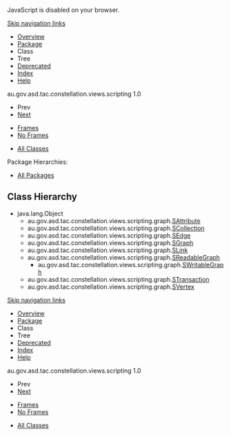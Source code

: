 <div>

JavaScript is disabled on your browser.

</div>

<div class="topNav">

<span id="navbar.top"></span>

<div class="skipNav">

[Skip navigation links](#skip.navbar.top "Skip navigation links")

</div>

<span id="navbar.top.firstrow"></span>

-   [Overview](../../../../../../../overview-summary.html)
-   [Package](package-summary.html)
-   Class
-   Tree
-   [Deprecated](../../../../../../../deprecated-list.html)
-   [Index](../../../../../../../index-all.html)
-   [Help](../../../../../../../help-doc.html)

<div class="aboutLanguage">

au.gov.asd.tac.constellation.views.scripting 1.0

</div>

</div>

<div class="subNav">

-   Prev
-   [Next](../../../../../../../au/gov/asd/tac/constellation/scripting/graph/iterators/package-tree.html)

<!-- -->

-   [Frames](../../../../../../../index.html?au/gov/asd/tac/constellation/scripting/graph/package-tree.html)
-   [No Frames](package-tree.html)

<!-- -->

-   [All Classes](../../../../../../../allclasses-noframe.html)

<div>

</div>

<span id="skip.navbar.top"></span>

</div>

<div class="header">

<span class="packageHierarchyLabel">Package Hierarchies:</span>

-   [All Packages](../../../../../../../overview-tree.html)

</div>

<div class="contentContainer">

## Class Hierarchy

-   java.lang.Object
    -   au.gov.asd.tac.constellation.views.scripting.graph.[<span
        class="typeNameLink">SAttribute</span>](../../../../../../../au/gov/asd/tac/constellation/scripting/graph/SAttribute.html "class in au.gov.asd.tac.constellation.views.scripting.graph")
    -   au.gov.asd.tac.constellation.views.scripting.graph.[<span
        class="typeNameLink">SCollection</span>](../../../../../../../au/gov/asd/tac/constellation/scripting/graph/SCollection.html "class in au.gov.asd.tac.constellation.views.scripting.graph")
    -   au.gov.asd.tac.constellation.views.scripting.graph.[<span
        class="typeNameLink">SEdge</span>](../../../../../../../au/gov/asd/tac/constellation/scripting/graph/SEdge.html "class in au.gov.asd.tac.constellation.views.scripting.graph")
    -   au.gov.asd.tac.constellation.views.scripting.graph.[<span
        class="typeNameLink">SGraph</span>](../../../../../../../au/gov/asd/tac/constellation/scripting/graph/SGraph.html "class in au.gov.asd.tac.constellation.views.scripting.graph")
    -   au.gov.asd.tac.constellation.views.scripting.graph.[<span
        class="typeNameLink">SLink</span>](../../../../../../../au/gov/asd/tac/constellation/scripting/graph/SLink.html "class in au.gov.asd.tac.constellation.views.scripting.graph")
    -   au.gov.asd.tac.constellation.views.scripting.graph.[<span
        class="typeNameLink">SReadableGraph</span>](../../../../../../../au/gov/asd/tac/constellation/scripting/graph/SReadableGraph.html "class in au.gov.asd.tac.constellation.views.scripting.graph")
        -   au.gov.asd.tac.constellation.views.scripting.graph.[<span
            class="typeNameLink">SWritableGraph</span>](../../../../../../../au/gov/asd/tac/constellation/scripting/graph/SWritableGraph.html "class in au.gov.asd.tac.constellation.views.scripting.graph")
    -   au.gov.asd.tac.constellation.views.scripting.graph.[<span
        class="typeNameLink">STransaction</span>](../../../../../../../au/gov/asd/tac/constellation/scripting/graph/STransaction.html "class in au.gov.asd.tac.constellation.views.scripting.graph")
    -   au.gov.asd.tac.constellation.views.scripting.graph.[<span
        class="typeNameLink">SVertex</span>](../../../../../../../au/gov/asd/tac/constellation/scripting/graph/SVertex.html "class in au.gov.asd.tac.constellation.views.scripting.graph")

</div>

<div class="bottomNav">

<span id="navbar.bottom"></span>

<div class="skipNav">

[Skip navigation links](#skip.navbar.bottom "Skip navigation links")

</div>

<span id="navbar.bottom.firstrow"></span>

-   [Overview](../../../../../../../overview-summary.html)
-   [Package](package-summary.html)
-   Class
-   Tree
-   [Deprecated](../../../../../../../deprecated-list.html)
-   [Index](../../../../../../../index-all.html)
-   [Help](../../../../../../../help-doc.html)

<div class="aboutLanguage">

au.gov.asd.tac.constellation.views.scripting 1.0

</div>

</div>

<div class="subNav">

-   Prev
-   [Next](../../../../../../../au/gov/asd/tac/constellation/scripting/graph/iterators/package-tree.html)

<!-- -->

-   [Frames](../../../../../../../index.html?au/gov/asd/tac/constellation/scripting/graph/package-tree.html)
-   [No Frames](package-tree.html)

<!-- -->

-   [All Classes](../../../../../../../allclasses-noframe.html)

<div>

</div>

<span id="skip.navbar.bottom"></span>

</div>
